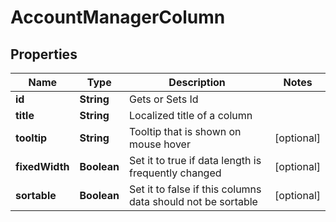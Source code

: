 
# AccountManagerColumn

## Properties
Name | Type | Description | Notes
------------ | ------------- | ------------- | -------------
**id** | **String** | Gets or Sets Id | 
**title** | **String** | Localized title of a column | 
**tooltip** | **String** | Tooltip that is shown on mouse hover |  [optional]
**fixedWidth** | **Boolean** | Set it to true if data length is frequently changed |  [optional]
**sortable** | **Boolean** | Set it to false if this columns data should not be sortable |  [optional]



